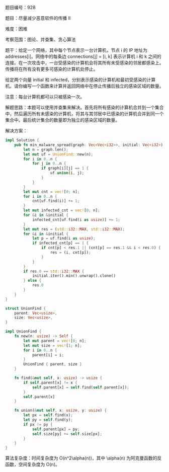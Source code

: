 题目编号：928

题目：尽量减少恶意软件的传播 II

难度：困难

考察范围：图论、并查集、贪心算法

题干：给定一个网络，其中每个节点表示一台计算机，节点 i 的 IP 地址为 addresses[i]。网络中的每条边 connections[j] = [i, k] 表示计算机 i 和 k 之间的连接。在一次攻击中，一台受感染的计算机会将其所有未受感染的邻居都感染上。传播将在所有没有更多可感染的计算机处停止。

给定两个向量 initial 和 infected，分别表示感染的计算机和最初受感染的计算机。请你编写一个函数来计算并返回网络中在停止传播后独立的感染区域的数量。

注意：每台计算机都可以只被感染一次。

解题思路：本题可以使用并查集来解决。首先将所有感染的计算机合并到一个集合中，然后遍历所有未感染的计算机，将其与其邻居中已感染的计算机合并到同一个集合中。最后统计集合的数量即为独立的感染区域的数量。

解决方案：

```rust
impl Solution {
    pub fn min_malware_spread(graph: Vec<Vec<i32>>, initial: Vec<i32>) -> i32 {
        let n = graph.len();
        let mut uf = UnionFind::new(n);
        for i in 0..n {
            for j in 0..n {
                if graph[i][j] == 1 {
                    uf.union(i, j);
                }
            }
        }
        let mut cnt = vec![0; n];
        for i in 0..n {
            cnt[uf.find(i)] += 1;
        }
        let mut infected_cnt = vec![0; n];
        for &i in &initial {
            infected_cnt[uf.find(i as usize)] += 1;
        }
        let mut res = (std::i32::MAX, std::i32::MAX);
        for &i in &initial {
            let p = uf.find(i as usize);
            if infected_cnt[p] == 1 {
                if cnt[p] < res.1 || (cnt[p] == res.1 && i < res.0) {
                    res = (i, cnt[p]);
                }
            }
        }
        if res.0 == std::i32::MAX {
            initial.iter().min().unwrap().clone()
        } else {
            res.0
        }
    }
}

struct UnionFind {
    parent: Vec<usize>,
    size: Vec<usize>,
}

impl UnionFind {
    fn new(n: usize) -> Self {
        let mut parent = vec![0; n];
        let mut size = vec![1; n];
        for i in 0..n {
            parent[i] = i;
        }
        UnionFind { parent, size }
    }

    fn find(&mut self, x: usize) -> usize {
        if self.parent[x] != x {
            self.parent[x] = self.find(self.parent[x]);
        }
        self.parent[x]
    }

    fn union(&mut self, x: usize, y: usize) {
        let px = self.find(x);
        let py = self.find(y);
        if px != py {
            self.parent[px] = py;
            self.size[py] += self.size[px];
        }
    }
}
```

算法复杂度：时间复杂度为 O(n^2\alpha(n))，其中 \alpha(n) 为阿克曼函数的反函数，空间复杂度为 O(n)。